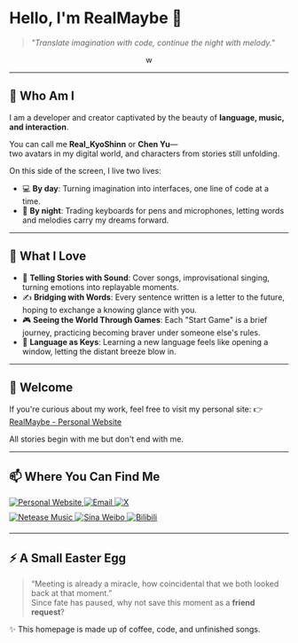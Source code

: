 # Hello, I'm RealMaybe 🌌

> _"Translate imagination with code, continue the night with melody."_

<div style="text-align: center;">
w
</div>

---

## 🧩 Who Am I

I am a developer and creator captivated by the beauty of **language, music, and interaction**.

You can call me **Real_KyoShinn** or **Chen Yu**—  
two avatars in my digital world, and characters from stories still unfolding.

On this side of the screen, I live two lives:

- 💻 **By day**: Turning imagination into interfaces, one line of code at a time.
- 🌙 **By night**: Trading keyboards for pens and microphones, letting words and melodies carry my dreams forward.

---

## 🎨 What I Love

- 🎵 **Telling Stories with Sound**: Cover songs, improvisational singing, turning emotions into replayable moments.
- ✍️ **Bridging with Words**: Every sentence written is a letter to the future, hoping to exchange a knowing glance with you.
- 🎮 **Seeing the World Through Games**: Each "Start Game" is a brief journey, practicing becoming braver under someone else's rules.
- 🔐 **Language as Keys**: Learning a new language feels like opening a window, letting the distant breeze blow in.

---

## 🤝 Welcome

If you're curious about my work, feel free to visit my personal site: 👉 [RealMaybe - Personal Website](https://www.realmaybe0429.space/index)

All stories begin with me but don't end with me.

---

## 📫 Where You Can Find Me

<div style="margin-bottom: 20px;">
    <!-- 第一行：个人网站、邮箱、Twitter -->
    <div style="margin-bottom: 10px;">
        <a href="https://www.realmaybe0429.space/index" target="_blank">
            <img src="https://img.shields.io/badge/Personal Website-4285F4?style=for-the-badge&logo=google-chrome&logoColor=white" alt="Personal Website" />
        </a>
        <a href="mailto:realmaybe0429@qq.com" target="_blank">
            <img src="https://img.shields.io/badge/Email-D14836?style=for-the-badge&logo=gmail&logoColor=white" alt="Email" />
        </a>
        <a href="https://x.com/RealMaybe0429" target="_blank">
            <img src="https://img.shields.io/badge/X-black?style=for-the-badge&logo=X&logoColor=white" alt="X" />
        </a>
    </div>
    <!-- 第二行：网易云音乐、微博、Bilibili -->
    <div>
        <a href="https://music.163.com/#/artist?id=34235427" target="_blank">
            <img src="https://img.shields.io/badge/Netease%20Music-FF0000?style=for-the-badge&logo=netease-music&logoColor=white" alt="Netease Music" />
        </a>
        <a href="https://weibo.com/u/5678690912" target="_blank">
            <img src="https://img.shields.io/badge/Sina%20Weibo-E6162D?style=for-the-badge&logo=sina-weibo&logoColor=white" alt="Sina Weibo" />
        </a>
        <a href="https://space.bilibili.com/175020735" target="_blank">
            <img src="https://img.shields.io/badge/Bilibili-00A1D6?style=for-the-badge&logo=bilibili&logoColor=white" alt="Bilibili" />
        </a>
    </div>
</div>

---

## ⚡ A Small Easter Egg

> “Meeting is already a miracle, how coincidental that we both looked back at that moment.”  
> Since fate has paused, why not save this moment as a **friend request**?

✨ This homepage is made up of coffee, code, and unfinished songs.
